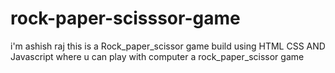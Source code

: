 # rock-paper-scisssor-game
i'm ashish raj
this is a Rock_paper_scissor game 
build using HTML CSS AND Javascript
where u can play with computer a rock_paper_scissor game 
